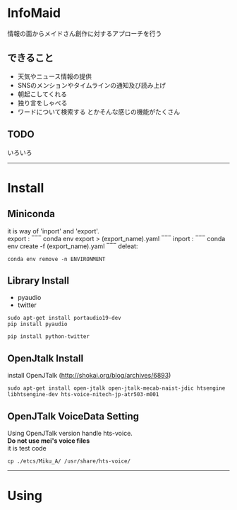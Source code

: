 # InfoMaid
情報の面からメイドさん創作に対するアプローチを行う

## できること
* 天気やニュース情報の提供
* SNSのメンションやタイムラインの通知及び読み上げ
* 朝起こしてくれる
* 独り言をしゃべる
* ワードについて検索する
とかそんな感じの機能がたくさん

## TODO 
いろいろ

------------
# Install
## Miniconda
it is way of 'inport' and 'export'.  
export : 
‾‾‾
conda env export > (export_name).yaml
‾‾‾
inport : 
‾‾‾
conda env create -f (export_name).yaml
‾‾‾
deleat:
~~~
conda env remove -n ENVIRONMENT
~~~

## Library Install
* pyaudio
* twitter
~~~
sudo apt-get install portaudio19-dev
pip install pyaudio

pip install python-twitter
~~~

## OpenJtalk Install
install OpenJTalk (http://shokai.org/blog/archives/6893)  
~~~
sudo apt-get install open-jtalk open-jtalk-mecab-naist-jdic htsengine libhtsengine-dev hts-voice-nitech-jp-atr503-m001
~~~

## OpenJTalk VoiceData Setting
Using OpenJTalk version handle hts-voice.  
**Do not use mei's voice files**  
it is test code
~~~
cp ./etcs/Miku_A/ /usr/share/hts-voice/
~~~

------------
# Using
